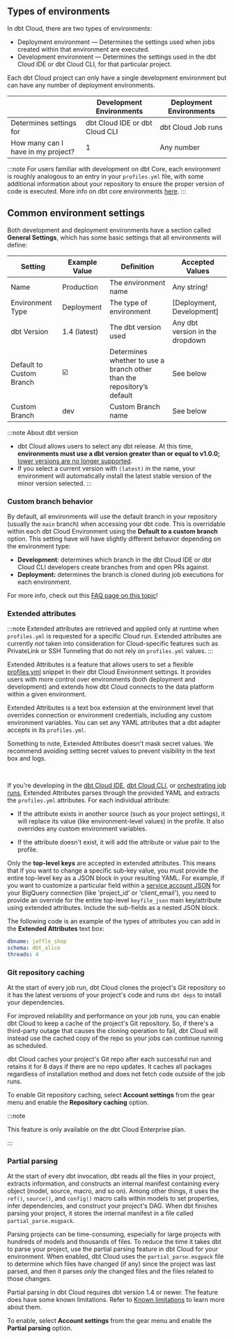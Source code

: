 
## Types of environments

In dbt Cloud, there are two types of environments:
- Deployment environment &mdash; Determines the settings used when jobs created within that environment are executed. 
- Development environment &mdash; Determines the settings used in the dbt Cloud IDE or dbt Cloud CLI, for that particular project. 

Each dbt Cloud project can only have a single development environment but can have any number of deployment environments.

|  | Development Environments | Deployment Environments |
| --- | --- | --- |
| Determines settings for | dbt Cloud IDE or dbt Cloud CLI | dbt Cloud Job runs |
| How many can I have in my project? | 1 | Any number |

:::note 
For users familiar with development on dbt Core, each environment is roughly analogous to an entry in your `profiles.yml` file, with some additional information about your repository to ensure the proper version of code is executed. More info on dbt core environments [here](/docs/core/dbt-core-environments).
:::

## Common environment settings

Both development and deployment environments have a section called **General Settings**, which has some basic settings that all environments will define:

| Setting | Example Value | Definition | Accepted Values |
| --- | --- | --- | --- |
| Name | Production  | The environment name  | Any string! |
| Environment Type | Deployment | The type of environment | [Deployment, Development] |
| dbt Version | 1.4 (latest) | The dbt version used  | Any dbt version in the dropdown |
| Default to Custom Branch | ☑️ | Determines whether to use a branch other than the repository’s default  | See below |
| Custom Branch | dev | Custom Branch name | See below |

:::note About dbt version

- dbt Cloud allows users to select any dbt release. At this time, **environments must use a dbt version greater than or equal to v1.0.0;** [lower versions are no longer supported](/docs/dbt-versions/upgrade-core-in-cloud).
- If you select a current version with `(latest)` in the name, your environment will automatically install the latest stable version of the minor version selected.
:::

### Custom branch behavior

By default, all environments will use the default branch in your repository (usually the `main` branch) when accessing your dbt code. This is overridable within each dbt Cloud Environment using the **Default to a custom branch** option. This setting have will have slightly different behavior depending on the environment type:

- **Development**: determines which branch in the dbt Cloud IDE or dbt Cloud CLI developers create branches from and open PRs against.
- **Deployment:** determines the branch is cloned during job executions for each environment.

For more info, check out this [FAQ page on this topic](/faqs/Environments/custom-branch-settings)!


### Extended attributes

:::note 
Extended attributes are retrieved and applied only at runtime when `profiles.yml` is requested for a specific Cloud run. Extended attributes are currently _not_ taken into consideration for Cloud-specific features such as PrivateLink or SSH Tunneling that do not rely on `profiles.yml` values.
:::

Extended Attributes is a feature that allows users to set a flexible [profiles.yml](/docs/core/connect-data-platform/profiles.yml) snippet in their dbt Cloud Environment settings. It provides users with more control over environments (both deployment and development) and extends how dbt Cloud connects to the data platform within a given environment.

Extended Attributes is a text box extension at the environment level that overrides connection or environment credentials, including any custom environment variables. You can set any YAML attributes that a dbt adapter accepts in its `profiles.yml`.

Something to note, Extended Attributes doesn't mask secret values. We recommend avoiding setting secret values to prevent visibility in the text box and logs. 

<Lightbox src="/img/docs/dbt-cloud/using-dbt-cloud/extended-attributes.jpg" width="95%" title="Extended Attributes helps users add profiles.yml attributes to dbt Cloud Environment settings using a free form text box." /> <br />

If you're developing in the [dbt Cloud IDE](/docs/cloud/dbt-cloud-ide/develop-in-the-cloud), [dbt Cloud CLI](/docs/cloud/cloud-cli-installation), or [orchestrating job runs](/docs/deploy/deployments), Extended Attributes parses through the provided YAML and extracts the `profiles.yml` attributes. For each individual attribute:

- If the attribute exists in another source (such as your project settings), it will replace its value (like environment-level values) in the profile. It also overrides any custom environment variables.

- If the attribute doesn't exist, it will add the attribute or value pair to the profile. 

Only the **top-level keys** are accepted in extended attributes. This means that if you want to change a specific sub-key value, you must provide the entire top-level key as a JSON block in your resulting YAML. For example, if you want to customize a particular field within a [service account JSON](/docs/core/connect-data-platform/bigquery-setup#service-account-json) for your BigQuery connection (like 'project_id' or 'client_email'), you need to provide an override for the entire top-level `keyfile_json` main key/attribute using extended attributes. Include the sub-fields as a nested JSON block.

The following code is an example of the types of attributes you can add in the **Extended Attributes** text box:

```yaml
dbname: jaffle_shop      
schema: dbt_alice      
threads: 4
```

### Git repository caching 

At the start of every job run, dbt Cloud clones the project's Git repository so it has the latest versions of your project's code and runs `dbt deps` to install your dependencies. 

For improved reliability and performance on your job runs, you can enable dbt Cloud to keep a cache of the project's Git repository. So, if there's a third-party outage that causes the cloning operation to fail, dbt Cloud will instead use the cached copy of the repo so your jobs can continue running as scheduled. 

dbt Cloud caches your project's Git repo after each successful run and retains it for 8 days if there are no repo updates. It caches all packages regardless of installation method and does not fetch code outside of the job runs. 

To enable Git repository caching, select **Account settings** from the gear menu and enable the **Repository caching** option. 

<Lightbox src="/img/docs/deploy/example-account-settings.png" width="85%" title="Example of the Repository caching option" />

:::note

This feature is only available on the dbt Cloud Enterprise plan. 

:::

### Partial parsing

At the start of every dbt invocation, dbt reads all the files in your project, extracts information, and constructs an internal manifest containing every object (model, source, macro, and so on). Among other things, it uses the `ref()`, `source()`, and `config()` macro calls within models to set properties, infer dependencies, and construct your project's DAG. When dbt finishes parsing your project, it stores the internal manifest in a file called `partial_parse.msgpack`. 

Parsing projects can be time-consuming, especially for large projects with hundreds of models and thousands of files. To reduce the time it takes dbt to parse your project, use the partial parsing feature in dbt Cloud for your environment. When enabled, dbt Cloud uses the `partial_parse.msgpack` file to determine which files have changed (if any) since the project was last parsed, and then it parses _only_ the changed files and the files related to those changes.

Partial parsing in dbt Cloud requires dbt version 1.4 or newer. The feature does have some known limitations. Refer to [Known limitations](/reference/parsing#known-limitations) to learn more about them.

To enable, select **Account settings** from the gear menu and enable the **Partial parsing** option.

<Lightbox src="/img/docs/deploy/example-account-settings.png" width="85%" title="Example of the Partial parsing option" />



